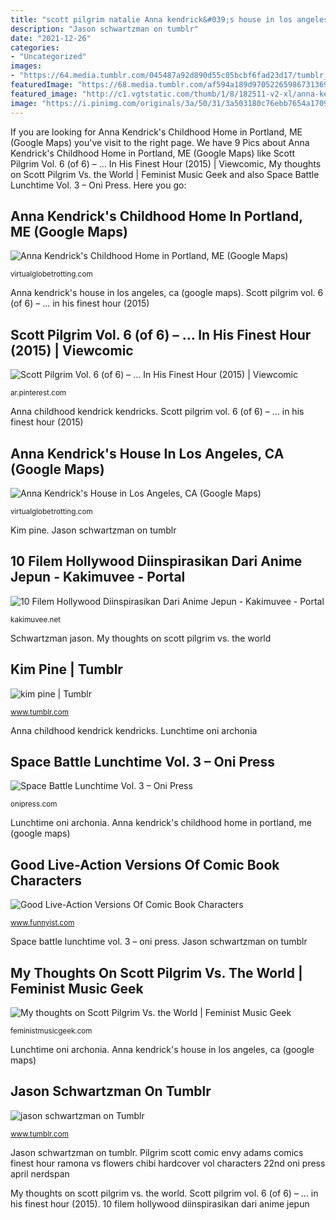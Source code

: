 ```yaml
---
title: "scott pilgrim natalie Anna kendrick&#039;s house in los angeles, ca (google maps)"
description: "Jason schwartzman on tumblr"
date: "2021-12-26"
categories:
- "Uncategorized"
images:
- "https://64.media.tumblr.com/045487a92d890d55c05bcbf6fad23d17/tumblr_npltipe0x51stbkjno9_500.jpg"
featuredImage: "https://68.media.tumblr.com/af594a189d97052265986731369e4307/tumblr_o74qelmcxo1s1vzkoo1_500.jpg"
featured_image: "http://c1.vgtstatic.com/thumb/1/8/182511-v2-xl/anna-kendricks-childhood-home.jpg"
image: "https://i.pinimg.com/originals/3a/50/31/3a503180c76ebb7654a1709f65409172.jpg"
---
```


If you are looking for Anna Kendrick&#039;s Childhood Home in Portland, ME (Google Maps) you've visit to the right page. We have 9 Pics about Anna Kendrick&#039;s Childhood Home in Portland, ME (Google Maps) like Scott Pilgrim Vol. 6 (of 6) – … In His Finest Hour (2015) | Viewcomic, My thoughts on Scott Pilgrim Vs. the World | Feminist Music Geek and also Space Battle Lunchtime Vol. 3 – Oni Press. Here you go:

## Anna Kendrick&#039;s Childhood Home In Portland, ME (Google Maps)

![Anna Kendrick&#039;s Childhood Home in Portland, ME (Google Maps)](http://c1.vgtstatic.com/thumb/1/8/182511-v2-xl/anna-kendricks-childhood-home.jpg "10 filem hollywood diinspirasikan dari anime jepun")

<small>virtualglobetrotting.com</small>

Anna kendrick&#039;s house in los angeles, ca (google maps). Scott pilgrim vol. 6 (of 6) – … in his finest hour (2015)

## Scott Pilgrim Vol. 6 (of 6) – … In His Finest Hour (2015) | Viewcomic

![Scott Pilgrim Vol. 6 (of 6) – … In His Finest Hour (2015) | Viewcomic](https://i.pinimg.com/originals/3a/50/31/3a503180c76ebb7654a1709f65409172.jpg "Anna kendrick kendricks hills hollywood tattoos smoking")

<small>ar.pinterest.com</small>

Anna childhood kendrick kendricks. Scott pilgrim vol. 6 (of 6) – … in his finest hour (2015)

## Anna Kendrick&#039;s House In Los Angeles, CA (Google Maps)

![Anna Kendrick&#039;s House in Los Angeles, CA (Google Maps)](http://c1.vgtstatic.com/thumb/1/4/140529-v1-xl/anna-kendricks-house.jpg "Kim pine")

<small>virtualglobetrotting.com</small>

Kim pine. Jason schwartzman on tumblr

## 10 Filem Hollywood Diinspirasikan Dari Anime Jepun - Kakimuvee - Portal

![10 Filem Hollywood Diinspirasikan Dari Anime Jepun - Kakimuvee - Portal](https://kakimuvee.net/wp-content/uploads/2017/06/Scott-Pilgrim.jpg "Kim pine")

<small>kakimuvee.net</small>

Schwartzman jason. My thoughts on scott pilgrim vs. the world

## Kim Pine | Tumblr

![kim pine | Tumblr](https://64.media.tumblr.com/045487a92d890d55c05bcbf6fad23d17/tumblr_npltipe0x51stbkjno9_500.jpg "Schwartzman jason")

<small>www.tumblr.com</small>

Anna childhood kendrick kendricks. Lunchtime oni archonia

## Space Battle Lunchtime Vol. 3 – Oni Press

![Space Battle Lunchtime Vol. 3 – Oni Press](http://cdn.shopify.com/s/files/1/0191/7850/products/SBLTV3-RETAILCOMPSOLICITWEB_1200x1200.jpg?v=1602093205 "Kim scott pilgrim pine vs iwatchstuff mine thoughts quip insert courtesy via")

<small>onipress.com</small>

Lunchtime oni archonia. Anna kendrick&#039;s childhood home in portland, me (google maps)

## Good Live-Action Versions Of Comic Book Characters

![Good Live-Action Versions Of Comic Book Characters](https://img.buzzfeed.com/buzzfeed-static/static/2020-08/4/17/asset/f9544e174a84/sub-buzz-2122-1596562670-7.jpg "Lunchtime oni archonia")

<small>www.funnyist.com</small>

Space battle lunchtime vol. 3 – oni press. Jason schwartzman on tumblr

## My Thoughts On Scott Pilgrim Vs. The World | Feminist Music Geek

![My thoughts on Scott Pilgrim Vs. the World | Feminist Music Geek](http://www.iwatchstuff.com/2009/06/12/scott-pilgrim-kim-pine.jpg "Jason schwartzman on tumblr")

<small>feministmusicgeek.com</small>

Lunchtime oni archonia. Anna kendrick&#039;s house in los angeles, ca (google maps)

## Jason Schwartzman On Tumblr

![jason schwartzman on Tumblr](https://68.media.tumblr.com/af594a189d97052265986731369e4307/tumblr_o74qelmcxo1s1vzkoo1_500.jpg "Kim pine")

<small>www.tumblr.com</small>

Jason schwartzman on tumblr. Pilgrim scott comic envy adams comics finest hour ramona vs flowers chibi hardcover vol characters 22nd oni press april nerdspan

My thoughts on scott pilgrim vs. the world. Scott pilgrim vol. 6 (of 6) – … in his finest hour (2015). 10 filem hollywood diinspirasikan dari anime jepun
